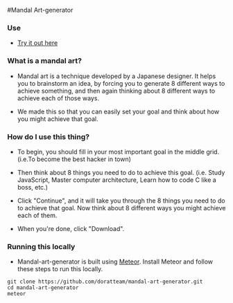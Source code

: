 #Mandal Art-generator


### Use
- <a href="mandalart.meteor.com">Try it out here</a>


### What is a mandal art? 

- Mandal art is a technique developed by a Japanese designer. It helps you to brainstorm an idea, by forcing you to generate 8 different ways to achieve something, and then again thinking about 8 different ways to achieve each of those ways. 

- We made this so that you can easily set your goal and think about how you might achieve that goal. 

### How do I use this thing? 

- To begin, you should fill in your most important goal in the middle grid. (i.e.To become the best hacker in town)

- Then think about 8 things you need to do to achieve this goal. (i.e. Study JavaScript, Master computer architecture, Learn how to code C like a boss, etc.) 

- Click "Continue", and it will take you through the 8 things you need to do to achieve that goal. Now think about 8 different ways you might achieve each of them. 

- When you're done, click "Download". 


### Running this locally

- Mandal-art-generator is built using <a href="http://www.meteor.com">Meteor</a>. Install Meteor and follow these steps to run this locally. 

```
git clone https://github.com/doratteam/mandal-art-generator.git
cd mandal-art-generator
meteor
```
